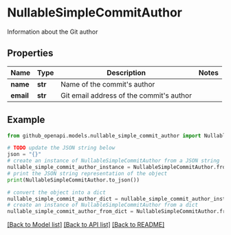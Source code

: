 # NullableSimpleCommitAuthor

Information about the Git author

## Properties

Name | Type | Description | Notes
------------ | ------------- | ------------- | -------------
**name** | **str** | Name of the commit&#39;s author | 
**email** | **str** | Git email address of the commit&#39;s author | 

## Example

```python
from github_openapi.models.nullable_simple_commit_author import NullableSimpleCommitAuthor

# TODO update the JSON string below
json = "{}"
# create an instance of NullableSimpleCommitAuthor from a JSON string
nullable_simple_commit_author_instance = NullableSimpleCommitAuthor.from_json(json)
# print the JSON string representation of the object
print(NullableSimpleCommitAuthor.to_json())

# convert the object into a dict
nullable_simple_commit_author_dict = nullable_simple_commit_author_instance.to_dict()
# create an instance of NullableSimpleCommitAuthor from a dict
nullable_simple_commit_author_from_dict = NullableSimpleCommitAuthor.from_dict(nullable_simple_commit_author_dict)
```
[[Back to Model list]](../README.md#documentation-for-models) [[Back to API list]](../README.md#documentation-for-api-endpoints) [[Back to README]](../README.md)


